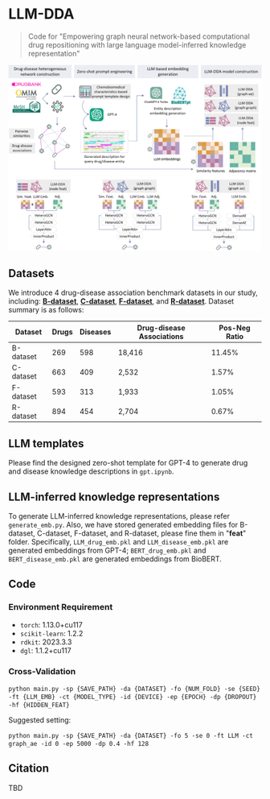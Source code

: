 # LLM-DDA
> Code for "Empowering graph neural network-based computational drug repositioning with large language model-inferred knowledge representation"

![Workflow](workflow.jpg)

## Datasets
We introduce 4 drug-disease association benchmark datasets in our study, including: [**B-dataset**](https://link.springer.com/article/10.1186/s12859-018-2220-4), [**C-dataset**](https://academic.oup.com/bioinformatics/article/32/17/2664/2450730), [**F-dataset**](https://www.embopress.org/doi/full/10.1038/msb.2011.26), and [**R-dataset**](https://www.sciencedirect.com/science/article/pii/S0010482522008356). Dataset summary is as follows:

| Dataset   | Drugs | Diseases | Drug-disease Associations | Pos-Neg Ratio |
|-----------|-------|----------|--------------------------|---------------|
| B-dataset | 269   | 598      | 18,416                   | 11.45%        |
| C-dataset | 663   | 409      | 2,532                    | 1.57%         |
| F-dataset | 593   | 313      | 1,933                    | 1.05%         |
| R-dataset | 894   | 454      | 2,704                    | 0.67%         |

## LLM templates
Please find the designed zero-shot template for GPT-4 to generate drug and disease knowledge descriptions in ```gpt.ipynb```.

## LLM-inferred knowledge representations
To generate LLM-inferred knowledge representations, please refer ```generate_emb.py```. Also, we have stored generated embedding files for B-dataset, C-dataset, F-dataset, and R-dataset, please fine them in "**feat**" folder. Specifically, ```LLM_drug_emb.pkl``` and ```LLM_disease_emb.pkl``` are generated embeddings from GPT-4; ```BERT_drug_emb.pkl``` and ```BERT_disease_emb.pkl``` are generated embeddings from BioBERT.

## Code

### Environment Requirement
- `torch`: 1.13.0+cu117
- `scikit-learn`: 1.2.2
- `rdkit`: 2023.3.3
- `dgl`: 1.1.2+cu117

### Cross-Validation
```
python main.py -sp {SAVE_PATH} -da {DATASET} -fo {NUM_FOLD} -se {SEED} -ft {LLM_EMB} -ct {MODEL_TYPE} -id {DEVICE} -ep {EPOCH} -dp {DROPOUT} -hf {HIDDEN_FEAT}
```
Suggested setting:
```
python main.py -sp {SAVE_PATH} -da {DATASET} -fo 5 -se 0 -ft LLM -ct graph_ae -id 0 -ep 5000 -dp 0.4 -hf 128
```

## Citation
TBD